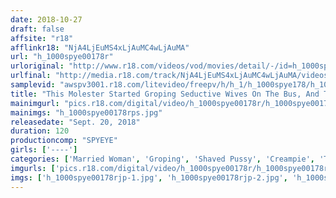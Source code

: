```yaml
---
date: 2018-10-27
draft: false
affsite: "r18"
afflinkr18: "NjA4LjEuMS4xLjAuMC4wLjAuMA"
url: "h_1000spye00178r"
urloriginal: "http://www.r18.com/videos/vod/movies/detail/-/id=h_1000spye00178r"
urlfinal: "http://media.r18.com/track/NjA4LjEuMS4xLjAuMC4wLjAuMA/videos/vod/movies/detail/-/id=h_1000spye00178r"
samplevid: "awspv3001.r18.com/litevideo/freepv/h/h_1/h_1000spye178/h_1000spye178_dmb_s.mp4"
title: "This Molester Started Groping Seductive Wives On The Bus, And To His Surprise, They Weren't Wearing Any Panties! Once He Confirmed Their Bitchiness, He Creampie Fucked Them On The Spot"
mainimgurl: "pics.r18.com/digital/video/h_1000spye00178r/h_1000spye00178rps.jpg"
mainimgs: "h_1000spye00178rps.jpg"
releasedate: "Sept. 20, 2018"
duration: 120
productioncomp: "SPYEYE"
girls: ['----']
categories: ['Married Woman', 'Groping', 'Shaved Pussy', 'Creampie', 'Threesome / Foursome']
imgurls: ['pics.r18.com/digital/video/h_1000spye00178r/h_1000spye00178rjp-1.jpg', 'pics.r18.com/digital/video/h_1000spye00178r/h_1000spye00178rjp-2.jpg', 'pics.r18.com/digital/video/h_1000spye00178r/h_1000spye00178rjp-3.jpg', 'pics.r18.com/digital/video/h_1000spye00178r/h_1000spye00178rjp-4.jpg', 'pics.r18.com/digital/video/h_1000spye00178r/h_1000spye00178rjp-5.jpg', 'pics.r18.com/digital/video/h_1000spye00178r/h_1000spye00178rjp-6.jpg', 'pics.r18.com/digital/video/h_1000spye00178r/h_1000spye00178rjp-7.jpg', 'pics.r18.com/digital/video/h_1000spye00178r/h_1000spye00178rjp-8.jpg', 'pics.r18.com/digital/video/h_1000spye00178r/h_1000spye00178rjp-9.jpg', 'pics.r18.com/digital/video/h_1000spye00178r/h_1000spye00178rjp-10.jpg', 'pics.r18.com/digital/video/h_1000spye00178r/h_1000spye00178rjp-11.jpg', 'pics.r18.com/digital/video/h_1000spye00178r/h_1000spye00178rjp-12.jpg', 'pics.r18.com/digital/video/h_1000spye00178r/h_1000spye00178rjp-13.jpg', 'pics.r18.com/digital/video/h_1000spye00178r/h_1000spye00178rjp-14.jpg', 'pics.r18.com/digital/video/h_1000spye00178r/h_1000spye00178rjp-15.jpg', 'pics.r18.com/digital/video/h_1000spye00178r/h_1000spye00178rjp-16.jpg', 'pics.r18.com/digital/video/h_1000spye00178r/h_1000spye00178rjp-17.jpg', 'pics.r18.com/digital/video/h_1000spye00178r/h_1000spye00178rjp-18.jpg', 'pics.r18.com/digital/video/h_1000spye00178r/h_1000spye00178rjp-19.jpg', 'pics.r18.com/digital/video/h_1000spye00178r/h_1000spye00178rjp-20.jpg']
imgs: ['h_1000spye00178rjp-1.jpg', 'h_1000spye00178rjp-2.jpg', 'h_1000spye00178rjp-3.jpg', 'h_1000spye00178rjp-4.jpg', 'h_1000spye00178rjp-5.jpg', 'h_1000spye00178rjp-6.jpg', 'h_1000spye00178rjp-7.jpg', 'h_1000spye00178rjp-8.jpg', 'h_1000spye00178rjp-9.jpg', 'h_1000spye00178rjp-10.jpg', 'h_1000spye00178rjp-11.jpg', 'h_1000spye00178rjp-12.jpg', 'h_1000spye00178rjp-13.jpg', 'h_1000spye00178rjp-14.jpg', 'h_1000spye00178rjp-15.jpg', 'h_1000spye00178rjp-16.jpg', 'h_1000spye00178rjp-17.jpg', 'h_1000spye00178rjp-18.jpg', 'h_1000spye00178rjp-19.jpg', 'h_1000spye00178rjp-20.jpg']
---
```


